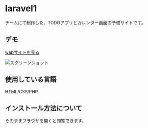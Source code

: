 # laravel1
チームにて制作した、TODOアプリとカレンダー画面の予備サイトです。

## デモ

[webサイトを見る](https://yasuko-todo-db-laravel-teams.herokuapp.com/holiday)


![スクリーンショット](https://user-images.githubusercontent.com/84828867/163287327-07fce872-9d84-41c9-9ca4-eb5c8a2a575c.png)


## 使用している言語
HTML/CSS/PHP

## インストール方法について
そのままブラウザを開くと閲覧できます。


